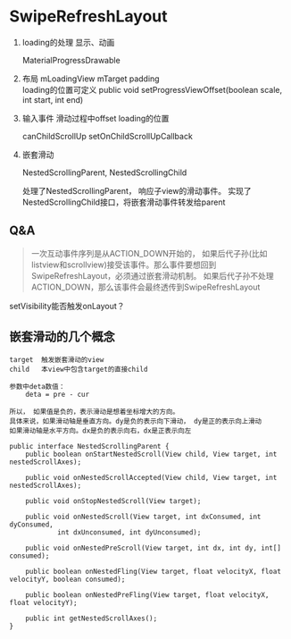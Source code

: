 # SwipeRefreshLayout

1. loading的处理  显示、动画

    MaterialProgressDrawable

2. 布局
    mLoadingView mTarget
    padding  
    loading的位置可定义
        public void setProgressViewOffset(boolean scale, int start, int end)

    
3. 输入事件
    滑动过程中offset loading的位置

    canChildScrollUp
    setOnChildScrollUpCallback

    
4. 嵌套滑动

    NestedScrollingParent,
    NestedScrollingChild

    处理了NestedScrollingParent， 响应子view的滑动事件。
    实现了NestedScrollingChild接口，将嵌套滑动事件转发给parent

## Q&A
> 一次互动事件序列是从ACTION_DOWN开始的， 如果后代子孙(比如listview和scrollview)接受该事件。那么事件要想回到SwipeRefreshLayout，必须通过嵌套滑动机制。
如果后代子孙不处理ACTION_DOWN，那么该事件会最终透传到SwipeRefreshLayout

setVisibility能否触发onLayout？


## 嵌套滑动的几个概念

    target  触发嵌套滑动的view
    child   本view中包含target的直接child

    参数中deta数值：
        deta = pre - cur
    
    所以， 如果值是负的，表示滑动是想着坐标增大的方向。
    具体来说，如果滑动轴是垂直方向。dy是负的表示向下滑动， dy是正的表示向上滑动
    如果滑动轴是水平方向。dx是负的表示向右，dx是正表示向左
    
    public interface NestedScrollingParent {
        public boolean onStartNestedScroll(View child, View target, int nestedScrollAxes);

        public void onNestedScrollAccepted(View child, View target, int nestedScrollAxes);

        public void onStopNestedScroll(View target);

        public void onNestedScroll(View target, int dxConsumed, int dyConsumed,
                int dxUnconsumed, int dyUnconsumed);

        public void onNestedPreScroll(View target, int dx, int dy, int[] consumed);

        public boolean onNestedFling(View target, float velocityX, float velocityY, boolean consumed);

        public boolean onNestedPreFling(View target, float velocityX, float velocityY);

        public int getNestedScrollAxes();
    }


